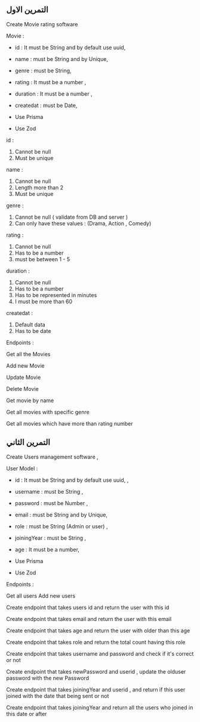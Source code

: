 
## التمرين الاول 
Create Movie rating software  

Movie  :

- id : It must be String and by default use uuid,
- name : must be String and by Unique,
- genre : must be String,
- rating : It must be a number ,
- duration : It must be a number  ,
- createdat : must be Date,


- Use Prisma

- Use Zod

id : 
1. Cannot be null 
2. Must be unique 

name  :

1. Cannot be null
2. Length more than 2
3. Must be unique

genre :
1. Cannot be null ( validate from DB and server )
2. Can only have these values : (Drama, Action , Comedy)

rating :

1. Cannot be null
2. Has to be a number
3. must be between 1 - 5

duration :
1. Cannot be null
2. Has to be a number
3. Has to be represented in minutes
4. I must be more than 60

createdat :
1. Default data
2. Has to be date



Endpoints :

Get all the Movies

Add new Movie

Update Movie

Delete Movie

Get movie by name

Get all movies with specific genre

Get all movies which have more than rating number


## التمرين الثاني

Create Users management software ,

User Model :
- id : It must be String and by default use uuid, , 
- username : must be String ,
- password : must be Number , 
- email : must be String and by Unique,  
- role : must be String (Admin or user) ,
- joiningYear : must be String , 
- age : It must be a number,



 - Use Prisma
 - Use Zod

Endpoints :

Get all users Add new users

Create endpoint that takes users id and return the user with this id

Create endpoint that takes email and return the user with this email

Create endpoint that takes age and return the user with older than this age

Create endpoint that takes role and return the total count having this role

Create endpoint that takes username and password and check if it's correct or not

Create endpoint that takes newPassword and userid , update the olduser password with the new Password

Create endpoint that takes joiningYear and userid , and return if this user joined with the date that being sent or not

Create endpoint that takes joiningYear and return all the users who joined in this date or after

